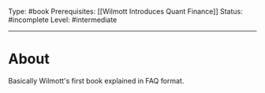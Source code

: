 Type: #book
Prerequisites: [[Wilmott Introduces Quant Finance]]
Status: #incomplete
Level: #intermediate 

----
# About

Basically Wilmott's first book explained in FAQ format.